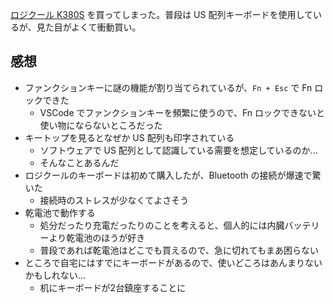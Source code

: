 [ロジクール K380S](https://www.logicool.co.jp/ja-jp/products/keyboards/pebble-keys-2.html) を買ってしまった。普段は US 配列キーボードを使用しているが、見た目がよくて衝動買い。

## 感想

- ファンクションキーに謎の機能が割り当てられているが、`Fn + Esc` で Fn ロックできた
  - VSCode でファンクションキーを頻繁に使うので、Fn ロックできないと使い物にならないところだった
- キートップを見るとなぜか US 配列も印字されている
  - ソフトウェアで US 配列として認識している需要を想定しているのか...
  - そんなことあるんだ
- ロジクールのキーボードは初めて購入したが、Bluetooth の接続が爆速で驚いた
  - 接続時のストレスが少なくてよさそう
- 乾電池で動作する
  - 処分だったり充電だったりのことを考えると、個人的には内臓バッテリーより乾電池のほうが好き
  - 普段であれば乾電池はどこでも買えるので、急に切れてもまあ困らない
- ところで自宅にはすでにキーボードがあるので、使いどころはあんまりないかもしれない...
  - 机にキーボードが2台鎮座することに
